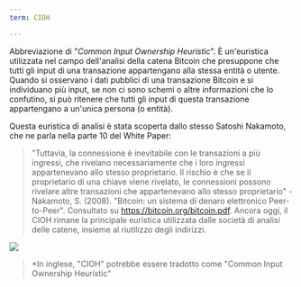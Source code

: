 ```yaml
---
term: CIOH

---
```

Abbreviazione di "*Common Input Ownership Heuristic*". È un'euristica utilizzata nel campo dell'analisi della catena Bitcoin che presuppone che tutti gli input di una transazione appartengano alla stessa entità o utente. Quando si osservano i dati pubblici di una transazione Bitcoin e si individuano più input, se non ci sono schemi o altre informazioni che lo confutino, si può ritenere che tutti gli input di questa transazione appartengano a un'unica persona (o entità).

Questa euristica di analisi è stata scoperta dallo stesso Satoshi Nakamoto, che ne parla nella parte 10 del White Paper:

> "Tuttavia, la connessione è inevitabile con le transazioni a più ingressi, che rivelano necessariamente che i loro ingressi appartenevano allo stesso proprietario. Il rischio è che se il proprietario di una chiave viene rivelato, le connessioni possono rivelare altre transazioni che appartenevano allo stesso proprietario" - Nakamoto, S. (2008). "Bitcoin: un sistema di denaro elettronico Peer-to-Peer". Consultato su https://bitcoin.org/bitcoin.pdf.
Ancora oggi, il CIOH rimane la principale euristica utilizzata dalle società di analisi delle catene, insieme al riutilizzo degli indirizzi.

![](../../dictionnaire/assets/13.webp)

> *In inglese, "CIOH" potrebbe essere tradotto come "Common Input Ownership Heuristic"